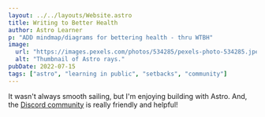 ```yaml
---
layout: ../../layouts/Website.astro
title: Writing to Better Health
author: Astro Learner
p: "ADD mindmap/diagrams for bettering health - thru WTBH"
image:
  url: "https://images.pexels.com/photos/534285/pexels-photo-534285.jpeg?auto=compress&cs=tinysrgb&w=1260&h=750&dpr=1"
  alt: "Thumbnail of Astro rays."
pubDate: 2022-07-15
tags: ["astro", "learning in public", "setbacks", "community"]
---
```


It wasn't always smooth sailing, but I'm enjoying building with Astro. And, the [Discord community](https://astro.build/chat) is really friendly and helpful!
